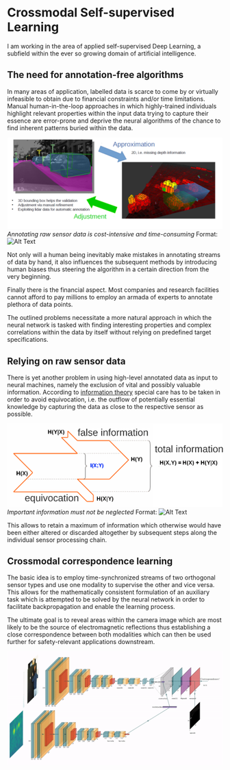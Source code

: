 
# Crossmodal Self-supervised Learning
I am working in the area of applied self-supervised Deep Learning, a subfield within the
ever so growing domain of artificial intelligence.

## The need for annotation-free algorithms
In many areas of application, labelled data is scarce to come by or virtually
infeasible to obtain due to financial constraints and/or time
limitations. Manual human-in-the-loop approaches in which highly-trained
individuals highlight relevant properties within the input data trying to
capture their essence are error-prone and deprive the neural algorithms of the
chance to find inherent patterns buried within the data.

![GitHub Logo](/content/boundingbox.png)
*Annotating raw sensor data is cost-intensive and time-consuming*
Format: ![Alt Text](url)

Not only will a human being inevitably make mistakes in annotating streams of
data by hand, it also influences the subsequent methods by
 introducing human
biases thus steering the algorithm in a certain direction from the very beginning.

Finally there is the financial aspect. Most companies and research facilities
cannot afford to pay millions to employ an armada of experts to annotate
plethora of data points.

The outlined problems necessitate a more natural approach in which the neural
network is tasked with finding interesting properties and complex correlations
within the data by itself without relying on predefined target specifications.

## Relying on raw sensor data
There is yet another problem in using high-level annotated data as input to
neural machines, namely the exclusion of vital and possibly valuable
information. According to [information
theory](https://en.wikipedia.org/wiki/Information_theory) special care has to be
taken in order to avoid equivocation, i.e. the outflow of potentially essential
knowledge by capturing the data as close to the respective sensor as
possible.

![GitHub Logo](/content/equi.png)
*Important information must not be neglected*
Format: ![Alt Text](https://en.wikipedia.org/wiki/Conditional_entropy)

This allows to retain a maximum of information which otherwise would
have been either altered or discarded altogether by subsequent steps along the
individual sensor processing chain.

## Crossmodal correspondence learning
The basic idea is to employ time-synchronized streams of two orthogonal sensor
types and use one modality to supervise the other and vice versa. This allows
for the mathematically consistent formulation of an auxiliary task which is
attempted to be solved by the neural network in order to facilitate
backpropagation and enable the learning process.

The ultimate goal is to reveal areas within the camera image which are most
likely to be the source of electromagnetic reflections thus establishing a close
correspondence between both modalities which can then be used further for
safety-relevant applications downstream.

![](/content/architecture.gif)
